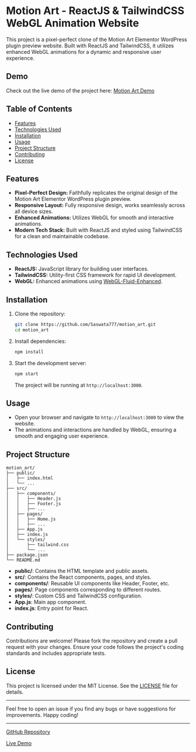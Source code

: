 # Motion Art - ReactJS & TailwindCSS WebGL Animation Website

This project is a pixel-perfect clone of the Motion Art Elementor WordPress plugin preview website. Built with ReactJS and TailwindCSS, it utilizes enhanced WebGL animations for a dynamic and responsive user experience.

## Demo

Check out the live demo of the project here: [Motion Art Demo](https://motion-art.onrender.com/)

## Table of Contents

- [Features](#features)
- [Technologies Used](#technologies-used)
- [Installation](#installation)
- [Usage](#usage)
- [Project Structure](#project-structure)
- [Contributing](#contributing)
- [License](#license)

## Features

- **Pixel-Perfect Design:** Faithfully replicates the original design of the Motion Art Elementor WordPress plugin preview.
- **Responsive Layout:** Fully responsive design, works seamlessly across all device sizes.
- **Enhanced Animations:** Utilizes WebGL for smooth and interactive animations.
- **Modern Tech Stack:** Built with ReactJS and styled using TailwindCSS for a clean and maintainable codebase.

## Technologies Used

- **ReactJS:** JavaScript library for building user interfaces.
- **TailwindCSS:** Utility-first CSS framework for rapid UI development.
- **WebGL:** Enhanced animations using [WebGL-Fluid-Enhanced](https://github.com/michaelbrusegard/WebGL-Fluid-Enhanced).

## Installation

1. Clone the repository:

    ```bash
    git clone https://github.com/Saswata777/motion_art.git
    cd motion_art
    ```

2. Install dependencies:

    ```bash
    npm install
    ```

3. Start the development server:

    ```bash
    npm start
    ```

    The project will be running at `http://localhost:3000`.

## Usage

- Open your browser and navigate to `http://localhost:3000` to view the website.
- The animations and interactions are handled by WebGL, ensuring a smooth and engaging user experience.

## Project Structure

```plaintext
motion_art/
├── public/
│   ├── index.html
│   └── ...
├── src/
│   ├── components/
│   │   ├── Header.js
│   │   ├── Footer.js
│   │   ├── ...
│   ├── pages/
│   │   ├── Home.js
│   │   ├── ...
│   ├── App.js
│   ├── index.js
│   └── styles/
│       ├── tailwind.css
│       └── ...
├── package.json
└── README.md
```

- **public/**: Contains the HTML template and public assets.
- **src/**: Contains the React components, pages, and styles.
- **components/**: Reusable UI components like Header, Footer, etc.
- **pages/**: Page components corresponding to different routes.
- **styles/**: Custom CSS and TailwindCSS configuration.
- **App.js**: Main app component.
- **index.js**: Entry point for React.

## Contributing

Contributions are welcome! Please fork the repository and create a pull request with your changes. Ensure your code follows the project's coding standards and includes appropriate tests.

## License

This project is licensed under the MIT License. See the [LICENSE](LICENSE) file for details.

---

Feel free to open an issue if you find any bugs or have suggestions for improvements. Happy coding!

---

[GitHub Repository](https://github.com/Saswata777/motion_art)

[Live Demo](https://motion-art.onrender.com/)

